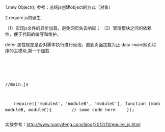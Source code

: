 1.new Object(); 参考：总结js创建object的方式（对象）

2.require.js的诞生

（1）实现js文件的异步加载，避免网页失去响应；
（2）管理模块之间的依赖性，便于代码的编写和维护。


defer 属性规定是否对脚本执行进行延迟，直到页面加载为止
data-main:网页程序的主模块,第一个加载

<pre>
<script src="js/require.js" defer async="true" ></script>
<script src="js/require.js" data-main="js/main"></script>

//main.js

　　require(['moduleA', 'moduleB', 'moduleC'], function (moduleA, moduleB, moduleC){
　　　　// some code here
　　});
</pre>


实战参考：http://www.ruanyifeng.com/blog/2012/11/require_js.html